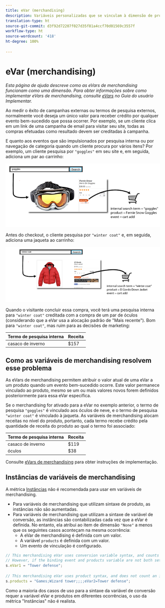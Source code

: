 ```yaml
---
title: eVar (merchandising)
description: Variáveis personalizadas que se vinculam à dimensão de produtos.
translation-type: ht
source-git-commit: d3f92d72207f027d35f81a4ccf70d01569c3557f
workflow-type: ht
source-wordcount: '418'
ht-degree: 100%

---
```



# eVar (merchandising)

*Esta página de ajuda descreve como as eVars de merchandising funcionam como uma dimensão. Para obter informações sobre como implementar eVars de merchandising, consulte [eVars](/help/implement/vars/page-vars/evar.md) no Guia do usuário Implementar.*

Ao medir o êxito de campanhas externas ou termos de pesquisa externos, normalmente você deseja um único valor para receber crédito por qualquer evento bem-sucedido que possa ocorrer. Por exemplo, se um cliente clica em um link de uma campanha de email para visitar seu site, todas as compras efetuadas como resultado devem ser creditadas à campanha.

E quanto aos eventos que são impulsionados por pesquisa interna ou por navegação de categoria quando um cliente procura por vários itens? Por exemplo, um cliente pesquisa por `"goggles"` em seu site e, em seguida, adiciona um par ao carrinho:

![Exemplo de óculos](assets/merch-example-goggles.png)

Antes do checkout, o cliente pesquisa por `"winter coat"` e, em seguida, adiciona uma jaqueta ao carrinho:

![Exemplo de casacos](assets/merch-example-coat.png)

Quando o visitante concluir essa compra, você terá uma pesquisa interna para `"winter coat"` creditada com a compra de um par de óculos (considerando que a eVar usa a alocação padrão de &quot;Mais recente&quot;). Bom para `"winter coat"`, mas ruim para as decisões de marketing:

| Termo de pesquisa interna | Receita |
|---|---|
| casaco de inverno | $157 |

## Como as variáveis de merchandising resolvem esse problema

As eVars de merchandising permitem atribuir o valor atual de uma eVar a um produto quando um evento bem-sucedido ocorre. Este valor permanece vinculado ao produto, mesmo se um ou mais valores novos forem definidos posteriormente para essa eVar específica.

Se o merchandising for ativado para a eVar no exemplo anterior, o termo de pesquisa `"goggles"` é vinculado aos óculos de neve, e o termo de pesquisa `"winter coat"` é vinculado à jaqueta. As variáveis de merchandising alocam receitas no nível do produto, portanto, cada termo recebe crédito pela quantidade de receita do produto ao qual o termo foi associado:

| Termo de pesquisa interna | Receita |
|---|---|
| casaco de inverno | $119 |
| óculos | $38 |

Consulte [eVars de merchandising](/help/implement/vars/page-vars/evar-merchandising.md) para obter instruções de implementação.

## Instâncias de variáveis de merchandising

A métrica [Instâncias](../metrics/instances.md) não é recomendada para usar em variáveis de merchandising.

* Para variáveis de merchandising que utilizam sintaxe de produto, as instâncias não são aumentadas.
* Para variáveis de merchandising que utilizam a sintaxe de variável de conversão, as instâncias são contabilizadas cada vez que a eVar é definida. No entanto, ela atribui ao item de dimensão `"None"` a menos que os seguintes casos aconteçam na mesma ocorrência:
   * A eVar de merchandising é definida com um valor.
   * A variável `products` é definida com um valor.
   * Um evento de vinculação é configurado.

```js
// This merchandising eVar uses conversion variable syntax, and counts an instance.
// However, if the binding event and products variable are not both set, the instance attributes to "None".
s.eVar1 = "Tower defense";

// This merchandising eVar uses product syntax, and does not count an instance.
s.products = "Games;Wizard tower;;;;eVar2=Tower defense";
```

Como a maioria dos casos de uso para a sintaxe da variável de conversão requer a variável eVar e produtos em diferentes ocorrências, o uso da métrica &quot;Instâncias&quot; não é realista.
